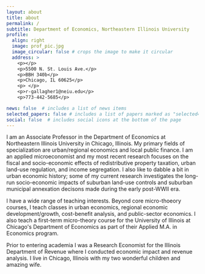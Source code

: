 ```yaml
---
layout: about
title: about
permalink: /
subtitle: Department of Economics, Northeastern Illinois University
profile:
  align: right
  image: prof_pic.jpg
  image_circular: false # crops the image to make it circular
  address: >
    <p></p> 
    <p>5500 N. St. Louis Ave.</p>
    <p>BBH 340b</p>    
    <p>Chicago, IL 60625</p>
    <p> </p>
    <p>r-gallagher1@neiu.edu</p>
    <p>773-442-5685</p>

news: false  # includes a list of news items
selected_papers: false # includes a list of papers marked as "selected={true}"
social: false  # includes social icons at the bottom of the page
---
```


I am an Associate Professor in the Department of Economics at Northeastern Illinois University in Chicago, Illinois.  My primary fields of specialization are urban/regional economics and local public finance.  I am an applied microeconomist and my most recent research focuses on the fiscal and socio-economic effects of redistributive property taxation, urban land-use regulation, and income segregation.  I also like to dabble a bit in urban economic history; some of my current research investigates the long-run socio-economic impacts of suburban land-use controls and suburban municipal annexation decisons made during the early post-WWII era.

I have a wide range of teaching interests.  Beyond core micro-thoeory courses, I teach classes in urban economics, regional economic development/growth, cost-benefit analysis, and public-sector economics.  I also teach a first-term micro-theory course for the University of Illinois at Chicago's Department of Economics as part of their Applied M.A. in Economics program.

Prior to entering academia I was a Research Economist for the Illinois Department of Revenue where I conducted economic impact and revenue analysis.  I live in Chicago, Illinois with my two wonderful children and amazing wife.
